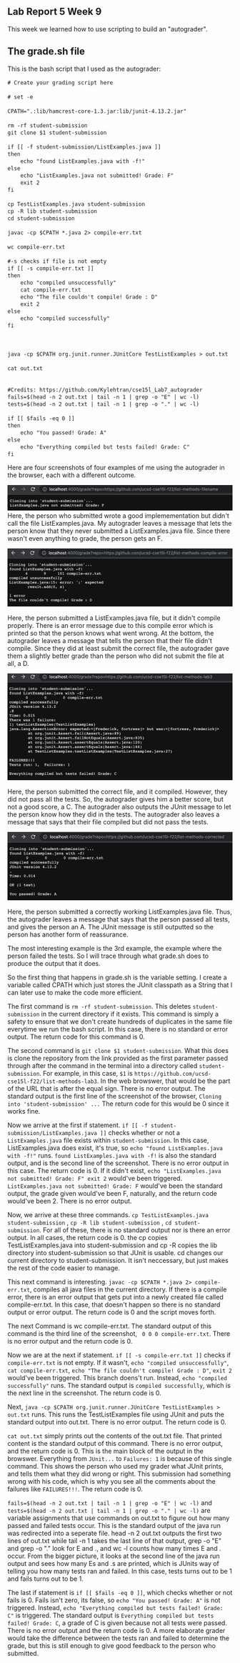 ## Lab Report 5 Week 9

This week we learned how to use scripting to build an "autograder".

## The grade.sh file

This is the bash script that I used as the autograder: 

```
# Create your grading script here

# set -e

CPATH=".:lib/hamcrest-core-1.3.jar:lib/junit-4.13.2.jar"

rm -rf student-submission
git clone $1 student-submission

if [[ -f student-submission/ListExamples.java ]]
then
    echo "found ListExamples.java with -f!"
else
    echo "ListExamples.java not submitted! Grade: F"
    exit 2
fi

cp TestListExamples.java student-submission
cp -R lib student-submission
cd student-submission

javac -cp $CPATH *.java 2> compile-err.txt

wc compile-err.txt

#-s checks if file is not empty
if [[ -s compile-err.txt ]]
then
    echo "compiled unsuccessfully"
    cat compile-err.txt
    echo "The file couldn't compile! Grade : D"
    exit 2
else 
    echo "compiled successfully"
fi



java -cp $CPATH org.junit.runner.JUnitCore TestListExamples > out.txt

cat out.txt


#Credits: https://github.com/Kylehtran/cse15l_Lab7_autograder
fails=$(head -n 2 out.txt | tail -n 1 | grep -o "E" | wc -l)
tests=$(head -n 2 out.txt | tail -n 1 | grep -o "." | wc -l)

if [[ $fails -eq 0 ]]
then 
    echo "You passed! Grade: A"
else 
    echo "Everything compiled but tests failed! Grade: C"
fi
```

Here are four screenshots of four examples of me using the autograder in the browser, each with a different outcome. 

![not-submitted](lab-report-5-photos/not-submitted.png)
Here, the person who submitted wrote a good implemementation but didn't call the file ListExamples.java. My autograder leaves a message that lets the person know that they never submitted a ListExamples.java file. Since there wasn't even anything to grade, the person gets an F. 

![compile-error](lab-report-5-photos/compile-error.png)

Here, the person submitted a ListExamples.java file, but it didn't compile properly. There is an error message due to this compile error which is printed so that the person knows what went wrong. At the bottom, the autograder leaves a message that tells the person that their file didn't compile. Since they did at least submit the correct file, the autograder gave them a slightly better grade than the person who did not submit the file at all, a D. 

![tests-failed](lab-report-5-photos/tests-failed.png)

Here, the person submitted the correct file, and it compiled. However, they did not pass all the tests. So, the autograder gives him a better score, but not a good score, a C. The autograder also outputs the JUnit message to let the person know how they did in the tests. The autograder also leaves a message that says that their file compiled but did not pass the tests. 

![passed](lab-report-5-photos/passed.png)

Here, the person submitted a correctly working ListExamples.java file. Thus, the autograder leaves a message that says that the person passed all tests, and gives the person an A. The JUnit message is still outputted so the person has another form of reassurance. 

The most interesting example is the 3rd example, the example where the person failed the tests. So I will trace through what grade.sh does to produce the output that it does. 

So the first thing that happens in grade.sh is the variable setting. I create a variable called CPATH which just stores the JUnit classpath as a String that I can later use to make the code more efficient. 

The first command is `rm -rf student-submission`. This deletes `student-submission` in the current directory if it exists. This command is simply a safety to ensure that we don't create hundreds of duplicates in the same file everytime we run the bash script. In this case, there is no standard or error output. The return code for this command is 0.

The second command is `git clone $1 student-submission`. What this does is clone the repository from the link provided as the first parameter passed through after the command in the terminal into a directory called `student-submission`. For example, in this case, `$1` is `https://github.com/ucsd-cse15l-f22/list-methods-lab3`. In the web browswer, that would be the part of the URL that is after the equal sign. There is no error output. The standard output is the first line of the screenshot of the browser, `Cloning into 'student-submission' ...` The return code for this would be 0 since it works fine.  

Now we arrive at the first if statement. `if [[ -f student-submission/ListExamples.java ]]` checks whether or not a `ListExamples.java` file exists within `student-submission`. In this case, ListExamples.java does exist, it's true, so `echo "found ListExamples.java with -f!"` runs. `found ListExamples.java with -f!` is also the standard output, and is the second line of the screenshot. There is no error output in this case. The return code is 0. If it didn't exist, `echo "ListExamples.java not submitted! Grade: F" exit 2` would've been triggered. `ListExamples.java not submitted! Grade: F` would've been the standard output, the grade given would've been F, naturally, and the return code would've been 2. There is no error output. 

Now, we arrive at these three commands. `cp TestListExamples.java student-submission`
, `cp -R lib student-submission`
, `cd student-submission`. For all of these, there is no standard output nor is there an error output. In all cases, the return code is 0. the cp copies TestListExamples.java into student-submission and cp -R copies the lib directory into student-submission so that JUnit is usable. cd changes our current directory to student-submission. It isn't neccessary, but just makes the rest of the code easier to manage. 

This next command is interesting. `javac -cp $CPATH *.java 2> compile-err.txt`, compiles all java files in the current directory. If there is a compile error, there is an error output that gets put into a newly created file called compile-err.txt. In this case, that doesn't happen so there is no standard output or error output. The return code is 0 and the script moves forth. 

The next Command is wc compile-err.txt. The standard output of this command is the third line of the screenshot, ` 0 0 0 compile-err.txt`. There is no error output and the return code is 0. 

Now we are at the next if statement. `if [[ -s compile-err.txt ]]` checks if `compile-err.txt` is not empty. If it wasn't, `echo "compiled unsuccessfully"`, `cat compile-err.txt`, `echo "The file couldn't compile! Grade : D"`, `exit 2` would've been triggered. This branch doens't run. Instead, `echo "compiled successfully"` runs. The standard output is `compiled successfully`, which is the next line in the screenshot. The return code is 0. 

Next, `java -cp $CPATH org.junit.runner.JUnitCore TestListExamples > out.txt` runs. This runs the TestListExamples file using JUnit and puts the standard output into out.txt. There is no error output. The return code is 0. 

`cat out.txt` simply prints out the contents of the out.txt file. That printed content is the standard output of this command. There is no error output, and the return code is 0. This is the main block of the output in the browswer. Everything from `JUnit...` to `Failures: 1` is because of this single command. This shows the person who used my grader what JUnit prints, and tells them what they did wrong or right. This submission had something wrong with his code, which is why you see all the comments about the failures like `FAILURES!!!`. The return code is 0. 

`fails=$(head -n 2 out.txt | tail -n 1 | grep -o "E" | wc -l)` and 
`tests=$(head -n 2 out.txt | tail -n 1 | grep -o "." | wc -l)` are variable assignments that use commands on out.txt to figure out how many passed and failed tests occur. This is the standard output of the java run was redirected into a seperate file. head -n 2 out.txt outputs the first two lines of out.txt while tail -n 1 takes the last line of that output, grep -o "E" and grep -o "." look for E and ., and wc -l counts how many times E and . occur. From the bigger picture, it looks at the second line of the java run output and sees how many Es and .s are printed, which is JUnits way of telling you how many tests ran and failed. In this case, tests turns out to be 1 and fails turns out to be 1. 

The last if statement is `if [[ $fails -eq 0 ]]`, which checks whether or not fails is 0. Fails isn't zero, its false, so `echo "You passed! Grade: A"` is not triggered. Instead, `echo "Everything compiled but tests failed! Grade: C"` is triggered. The standard output is `Everything compiled but tests failed! Grade: C`, a grade of C is given because not all tests were passed. There is no error output and the return code is 0. A more elaborate grader would take the difference between the tests ran and failed to determine the grade, but this is still enough to give good feedback to the person who submitted. 





